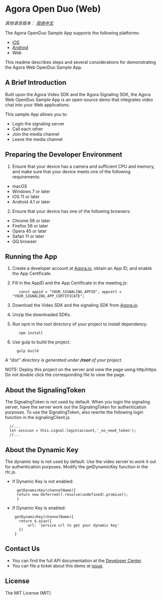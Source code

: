 # Agora Open Duo (Web)

*其他语言版本： [简体中文](README.zh.md)*

The Agora OpenDuo Sample App supports the following platforms:
* [iOS](https://github.com/AgoraIO/OpenDuo-iOS-Objective-C)
* [Android](https://github.com/AgoraIO/OpenDuo-Android)
* Web

This readme describes steps and several considerations for demonstrating the Agora Web OpenDuo Sample App.

## A Brief Introduction

Built upon the Agora Video SDK and the Agora Signaling SDK, the Agora Web OpenDuo Sample App is an open-source demo that integrates video chat into your Web applications.

This sample App allows you to:
* Login the signaling server
* Call each other
* Join the media channel
* Leave the media channel

## Preparing the Developer Environment

1. Ensure that your device has a camera and sufficient CPU and memory, and make sure that your device meets one of the following requirements:

  * macOS
  * Windows 7 or later
  * iOS 11 or later
  * Android 4.1 or later
 
 2. Ensure that your device has one of the following browsers:
 
  - Chrome 58 or later
  - Firefox 56 or later
  - Opera 45 or later
  - Safari 11 or later
  - QQ browser

## Running the App
1. Create a developer account at [Agora.io](https://dashboard.agora.io/signin/), obtain an App ID, and enable the App Certificate. 
2. Fill in the AppID and the App Certificate in the meeting.js:

          const appid = "YOUR_SIGNALING_APPID", appcert = "YOUR_SIGNALING_APP_CERTIFICATE";
      
3. Download the Video SDK and the signaling SDK from [Agora.io](https://www.agora.io/en/download/). 
4. Unzip the downloaded SDKs. 
4. Run npm in the root directory of your project to install dependency. 
   
          npm install
   
5. Use gulp to build the project.

         gulp build
   
*A “dist” directory is generated under **/root** of your project.*

NOTE: Deploy this project on the server and view the page using http/https. Do not double click the corresponding file to view the page. 

## About the SignalingToken

The SignalingToken is not used by default. When you login the signaling server, have the server work out the SignalingToken for authentication purposes. To use the SignalingToken, also rewrite the following login function in the signalingClient.js.

      //... 
      let session = this.signal.login(account,'_no_need_token');
      //... 

## About the Dynamic Key

The dynamic key is not used by default. Use the video server to work it out for authentication purposes. Modify the getDynamicKey function in the rtc.js. 

* If Dynamic Key is not enabled:

        getDynamicKey(channelName){
        return new Deferred().resolve(undefined).promise();
        }
        
 * If Dynamic Key is enabled: 
 
        getDynamicKey(channelName){
          return $.ajax({
              url: 'service url to get your dynamic key'
          })
        }
        
## Contact Us
 
* You can find the full API documentation at the [Developer Center](https://docs.agora.io/en/).
* You can file a ticket about this demo at [issue](https://github.com/OpenDuo-Web/issues).

## License

The MIT License (MIT). 













